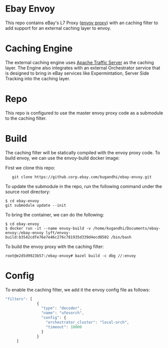 # Ebay Envoy

This repo contains eBay's L7 Proxy ([envoy proxy](https://github.com/envoyproxy/envoy)) with an caching filter to add 
support for an external caching layer to envoy.

# Caching Engine

The external caching engine uses [Apache Traffic Server](http://trafficserver.apache.org/) as the caching layer. The Engine also integrates with an external Orchestrator service that is designed to bring in eBay services like Expermintation, Server Side Tracking into the caching layer.

# Repo
This repo is configured to use the master envoy proxy code as a submodule to the caching filter.

# Build
The caching filter will be statically compiled with the envoy proxy code. To build envoy, we can use the envoy-build docker image:

First we clone this repo:

```shell
   git clone https://github.corp.ebay.com/kugandhi/ebay-envoy.git
```

To update the submodule in the repo, run the following command under the source root directory:

```shell
$ cd ebay-envoy
git submodule update --init
```
To bring the container, we can do the following:

``` shell
$ cd ebay-envoy
$ docker run -it --name envoy-build -v /home/kugandhi/Documents/ebay-envoy:/ebay-envoy lyft/envoy-build:b3542cdfe76e7e46c276c781935d339d4ecd0502 /bin/bash
```

To build the envoy proxy with the caching filter:

```shell
root@e2d5d9923b57:/ebay-envoy# bazel build -c dbg //:envoy
```

# Config
To enable the caching filter, we add it the envoy config file as follows:

``` javascript
"filters": [
              {
                "type": "decoder",
                "name": "ufesorch",
                "config": {
                  "orchestrator_cluster": "local-orch",
                  "timeout": 10000
                }
              }
     ]
```
              


